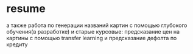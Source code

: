 # resume
а также работа по генерации названий картин с помощью глубокого обучения(в разработке) и старые курсовые: предсказание цен на картины с помощью transfer learning и предсказание дефолта по кредиту
